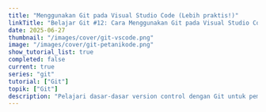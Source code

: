 ```yaml
---
title: "Menggunakan Git pada Visual Studio Code (Lebih praktis!)"
linkTitle: "Belajar Git #12: Cara Menggunakan Git pada Visual Studio Code"
date: 2025-06-27
thumbnail: "/images/cover/git-vscode.png"
image: "/images/cover/git-petanikode.png"
show_tutorial_list: true
completed: false
current: true 
series: "git"
tutorial: ["Git"]
topik: ["Git"]
description: "Pelajari dasar-dasar version control dengan Git untuk pemula."
---
```

